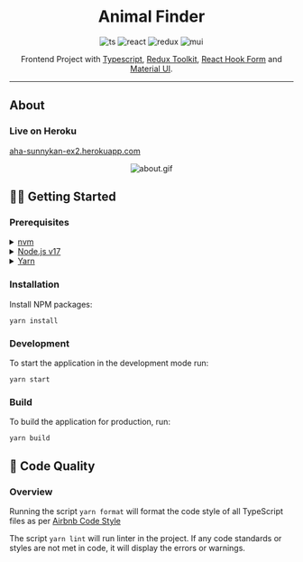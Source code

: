 <h1 align="center">Animal Finder</h1>

<div align="center">

![ts](https://img.shields.io/badge/TypeScript%20-%23F7DF1E.svg?logo=typescript&logoColor=white&color=3178C6)
![react](https://img.shields.io/badge/React-20232A?logo=react&logoColor=61DAFB)
![redux](https://img.shields.io/badge/Redux%20Toolkit-593D88?logo=redux&logoColor=white)
![mui](https://img.shields.io/badge/Material%20UI-007FFF?logo=mui&logoColor=white)
</div>

<div align="center">

Frontend Project
with [Typescript](https://www.typescriptlang.org/), [Redux Toolkit](https://redux-toolkit.js.org/),
[React Hook Form](https://react-hook-form.com/) and [Material UI](https://mui.com/).

</div>

********

## About
### Live on Heroku
[aha-sunnykan-ex2.herokuapp.com](https://aha-sunnykan-ex2.herokuapp.com)


<div align="center">

![about.gif](./about.gif)

</div>

## 👨‍💻 Getting Started

### Prerequisites

<details>
  <summary><a href="https://github.com/nvm-sh/nvm">nvm</a></summary>

  ```shell
  brew install nvm
  ```

</details>
<details>
  <summary><a href="https://nodejs.org/en/">Node.js v17</a></summary>

  ```shell
  nvm install v17.4.0
  ```

</details>
<details>
  <summary><a href="https://yarnpkg.com/">Yarn</a></summary>

  ```shell
  npm install --global yarn
  ```

</details>

### Installation

Install NPM packages:

```shell
yarn install
```

### Development

To start the application in the development mode run:

```shell
yarn start
```

### Build

To build the application for production, run:

```shell
yarn build
```

## 👮 Code Quality

### Overview

Running the script `yarn format` will format the code style of all TypeScript files as per [Airbnb Code Style](http://airbnb.io/javascript/react/)

The script `yarn lint` will run linter in the project. If any code standards or styles are not met in code, it will
display the errors or warnings.
